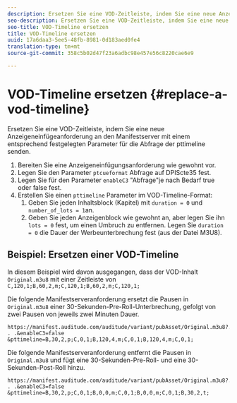 ```yaml
---
description: Ersetzen Sie eine VOD-Zeitleiste, indem Sie eine neue Anzeigeneinfügeanforderung an den Manifestserver mit einem entsprechend festgelegten Parameter für die Abfrage der pttimeline senden.
seo-description: Ersetzen Sie eine VOD-Zeitleiste, indem Sie eine neue Anzeigeneinfügeanforderung an den Manifestserver mit einem entsprechend festgelegten Parameter für die Abfrage der pttimeline senden.
seo-title: VOD-Timeline ersetzen
title: VOD-Timeline ersetzen
uuid: 17a6daa3-5ee5-48fb-8981-0d183aed0fe4
translation-type: tm+mt
source-git-commit: 358c5b02d47f23a6adbc98e457e56c8220cae6e9

---
```



# VOD-Timeline ersetzen {#replace-a-vod-timeline}

Ersetzen Sie eine VOD-Zeitleiste, indem Sie eine neue Anzeigeneinfügeanforderung an den Manifestserver mit einem entsprechend festgelegten Parameter für die Abfrage der pttimeline senden.

1. Bereiten Sie eine Anzeigeneinfügungsanforderung wie gewohnt vor.
1. Legen Sie den Parameter `ptcueformat` Abfrage auf DPIScte35 fest.
1. Legen Sie für den Parameter `enableC3` &quot;Abfrage&quot;je nach Bedarf true oder false fest.
1. Erstellen Sie einen `pttimeline` Parameter im VOD-Timeline-Format:
   1. Geben Sie jeden Inhaltsblock (Kapitel) mit `duration = 0` und `number_of_lots = 1`an.
   1. Geben Sie jeden Anzeigenblock wie gewohnt an, aber legen Sie ihn `lots = 0` fest, um einen Umbruch zu entfernen. Legen Sie `duration = 0` die Dauer der Werbeunterbrechung fest (aus der Datei M3U8).

## Beispiel: Ersetzen einer VOD-Timeline

In diesem Beispiel wird davon ausgegangen, dass der VOD-Inhalt `Original.m3u8` mit einer Zeitleiste von `C,120,1;B,60,2,m;C,120,1;B,60,2,m;C,120,1;`

Die folgende Manifestserveranforderung ersetzt die Pausen in `Original.m3u8` einer 30-Sekunden-Pre-Roll-Unterbrechung, gefolgt von zwei Pausen von jeweils zwei Minuten Dauer.

```
https://manifest.auditude.com/auditude/variant/pubAsset/Original.m3u8?. . .&enableC3=false 
&pttimeline=B,30,2,p;C,0,1;B,120,4,m;C,0,1;B,120,4,m;C,0,1;
```

Die folgende Manifestserveranforderung entfernt die Pausen in `Original.m3u8` und fügt eine 30-Sekunden-Pre-Roll- und eine 30-Sekunden-Post-Roll hinzu.

```
https://manifest.auditude.com/auditude/variant/pubAsset/Original.m3u8?. . .&enableC3=false 
&pttimeline=B,30,2,p;C,0,1;B,0,0,m;C,0,1;B,0,0,m;C,0,1;B,30,2,t;
```
